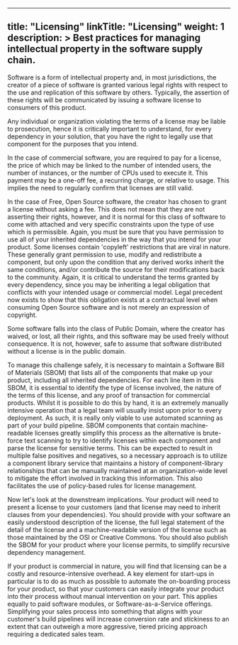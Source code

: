 
---
title: "Licensing"
linkTitle: "Licensing"
weight: 1
description: >
  Best practices for managing intellectual property in the software supply chain.
---

Software is a form of intellectual property and, in most jurisdictions, the creator of a piece of software is granted various legal rights with respect to the use and replication of this software by others. Typically, the assertion of these rights will be communicated by issuing a software license to consumers of this product.

Any individual or organization violating the terms of a license may be liable to prosecution, hence it is critically important to understand, for every dependency in your solution, that you have the right to legally use that component for the purposes that you intend.

In the case of commercial software, you are required to pay for a license, the price of which may be linked to the number of intended users, the number of instances, or the number of CPUs used to execute it. This payment may be a one-off fee, a recurring charge, or relative to usage. This implies the need to regularly confirm that licenses are still valid.

In the case of Free, Open Source software, the creator has chosen to grant a license without asking a fee. This does not mean that they are not asserting their rights, however, and it is normal for this class of software to come with attached and very specific constraints upon the type of use which is permissible. Again, you must be sure that you have permission to use all of your inherited dependencies in the way that you intend for your product. Some licenses contain 'copyleft' restrictions that are viral in nature. These generally grant permission to use, modify and redistribute a component, but only upon the condition that any derived works inherit the same conditions, and/or contribute the source for their modifications back to the community. Again, it is critical to understand the terms granted by every dependency, since you may be inheriting a legal obligation that conflicts with your intended usage or commercial model. Legal precedent now exists to show that this obligation exists at a contractual level when consuming Open Source software and is not merely an expression of copyright.

Some software falls into the class of Public Domain, where the creator has waived, or lost, all their rights, and this software may be used freely without consequence. It is not, however, safe to assume that software distributed without a license is in the public domain.

To manage this challenge safely, it is necessary to maintain a Software Bill of Materials (SBOM) that lists all of the components that make up your product, including all inherited dependencies. For each line item in this SBOM, it is essential to identify the type of license involved, the nature of the terms of this license, and any proof of transaction for commercial products. Whilst it is possible to do this by hand, it is an extremely manually intensive operation that a legal team will usually insist upon prior to every deployment. As such, it is really only viable to use automated scanning as part of your build pipeline. SBOM components that contain machine-readable licenses greatly simplify this process as the alternative is brute-force text scanning to try to identify licenses within each component and parse the license for sensitive terms. This can be expected to result in multiple false positives and negatives, so a necessary approach is to utilize a component library service that maintains a history of component-library relationships that can be manually maintained at an organization-wide level to mitigate the effort involved in tracking this information. This also facilitates the use of policy-based rules for license management.

Now let's look at the downstream implications. Your product will need to present a license to your customers (and that license may need to inherit clauses from your dependencies). You should provide with your software an easily understood description of the license, the full legal statement of the detail of the license and a machine-readable version of the license such as those maintained by the OSI or Creative Commons. You should also publish the SBOM for your product where your license permits, to simplify recursive dependency management.

If your product is commercial in nature, you will find that licensing can be a costly and resource-intensive overhead. A key element for start-ups in particular is to do as much as possible to automate the on-boarding process for your product, so that your customers can easily integrate your product into their process without manual intervention on your part. This applies equally to paid software modules, or Software-as-a-Service offerings. Simplifying your sales process into something that aligns with your customer's build pipelines will increase conversion rate and stickiness to an extent that can outweigh a more aggressive, tiered pricing approach requiring a dedicated sales team.